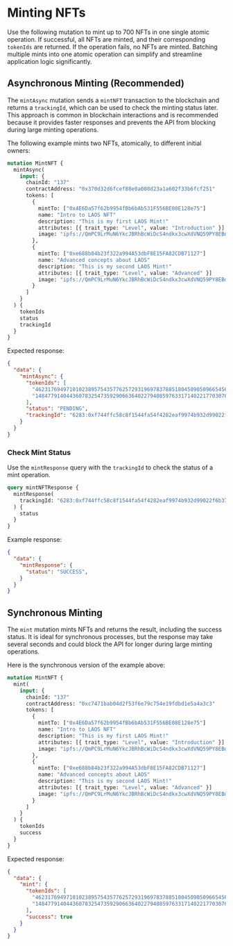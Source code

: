# Minting NFTs

Use the following mutation to mint up to 700 NFTs in one single atomic operation. If successful, all NFTs are minted, and their corresponding `tokenIds` are returned. If the operation fails, no NFTs are minted. Batching multiple mints into one atomic operation can simplify and streamline application logic significantly.

## Asynchronous Minting (Recommended)

The `mintAsync` mutation sends a `mintNFT` transaction to the blockchain and returns a `trackingId`, which can be used to check the minting status later. This approach is common in blockchain interactions and is recommended because it provides faster responses and prevents the API from blocking during large minting operations.

The following example mints two NFTs, atomically, to different initial owners:
```graphql
mutation MintNFT {
  mintAsync(
    input: {
      chainId: "137"
      contractAddress: "0x370d32d6fcef88e0a008d23a1a602f33b6fcf251"
      tokens: [
        {
          mintTo: ["0x4E6Da57f62b9954fBb6bAb531F556BE08E128e75"]
          name: "Intro to LAOS NFT"
          description: "This is my first LAOS Mint!"
          attributes: [{ trait_type: "Level", value: "Introduction" }]
          image: "ipfs://QmPC9LrMuN6YkcJBRhBcWiDcS4ndkx3cwXdVNQ59PY8EBq"
        },
        {
          mintTo: ["0xe688b84b23f322a994A53dbF8E15FA82CDB71127"]
          name: "Advanced concepts about LAOS"
          description: "This is my second LAOS Mint!"
          attributes: [{ trait_type: "Level", value: "Advanced" }]
          image: "ipfs://QmPC9LrMuN6YkcJBRhBcWiDcS4ndkx3cwXdVNQ59PY8EBq"
        }
      ]
    }
  ) {
    tokenIds
    status
    trackingId
  }
}
```

Expected response:

```json
{
  "data": {
    "mintAsync": {
      "tokenIds": [
        "46231769497101023895754357762572931969783788518045090509665456129453327552117",
        "14847791404436078325473592906636402279408597633171402217703076291487718845731"
      ],
      "status": "PENDING",
      "trackingId": "6283:0xf744ffc58c8f1544fa54f4282eaf9974b932d99022f6b37f533f5a23c1cb9153"
    }
  }
}
```


### Check Mint Status

Use the `mintResponse` query with the `trackingId` to check the status of a mint operation.

```graphql
query mintNFTResponse {
  mintResponse(
    trackingId: "6283:0xf744ffc58c8f1544fa54f4282eaf9974b932d99022f6b37f533f5a23c1cb9153"
  ) {
    status
  }
}
```

Example response:

```json
{
  "data": {
    "mintResponse": {
      "status": "SUCCESS",
    }
  }
}
```

## Synchronous Minting

The `mint` mutation mints NFTs and returns the result, including the success status. It is ideal for synchronous processes, but the response may take several seconds and could block the API for longer during large minting operations.

Here is the synchronous version of the example above:
```graphql
mutation MintNFT {
  mint(
    input: {
      chainId: "137"
      contractAddress: "0xc7471bab04d2f53f6e79c754e19fdbd1e5a4a3c3"
      tokens: [
        {
          mintTo: ["0x4E6Da57f62b9954fBb6bAb531F556BE08E128e75"]
          name: "Intro to LAOS NFT"
          description: "This is my first LAOS Mint!"
          attributes: [{ trait_type: "Level", value: "Introduction" }]
          image: "ipfs://QmPC9LrMuN6YkcJBRhBcWiDcS4ndkx3cwXdVNQ59PY8EBq"
        },
        {
          mintTo: ["0xe688b84b23f322a994A53dbF8E15FA82CDB71127"]
          name: "Advanced concepts about LAOS"
          description: "This is my second LAOS Mint!"
          attributes: [{ trait_type: "Level", value: "Advanced" }]
          image: "ipfs://QmPC9LrMuN6YkcJBRhBcWiDcS4ndkx3cwXdVNQ59PY8EBq"
        }
      ]
    }
  ) {
    tokenIds
    success
  }
}
```

Expected response:

```json
{
  "data": {
    "mint": {
      "tokenIds": [
        "46231769497101023895754357762572931969783788518045090509665456129453327552117",
        "14847791404436078325473592906636402279408597633171402217703076291487718845731"
      ],
      "success": true
    }
  }
}
```